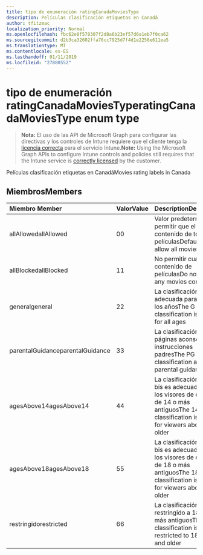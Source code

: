 ```yaml
---
title: tipo de enumeración ratingCanadaMoviesType
description: Películas clasificación etiquetas en Canadá
author: tfitzmac
localization_priority: Normal
ms.openlocfilehash: fbc62e8f578307f2d8a6b23ef57d6a1eb7f0ca62
ms.sourcegitcommit: d2b3ca32602ffa76cc7925d7f4d1e2258e611ea5
ms.translationtype: MT
ms.contentlocale: es-ES
ms.lasthandoff: 01/11/2019
ms.locfileid: "27880552"
---
```

# <a name="ratingcanadamoviestype-enum-type"></a><span data-ttu-id="794fd-103">tipo de enumeración ratingCanadaMoviesType</span><span class="sxs-lookup"><span data-stu-id="794fd-103">ratingCanadaMoviesType enum type</span></span>

> <span data-ttu-id="794fd-104">**Nota:** El uso de las API de Microsoft Graph para configurar las directivas y los controles de Intune requiere que el cliente tenga la [licencia correcta](https://go.microsoft.com/fwlink/?linkid=839381) para el servicio Intune.</span><span class="sxs-lookup"><span data-stu-id="794fd-104">**Note:** Using the Microsoft Graph APIs to configure Intune controls and policies still requires that the Intune service is [correctly licensed](https://go.microsoft.com/fwlink/?linkid=839381) by the customer.</span></span>

<span data-ttu-id="794fd-105">Películas clasificación etiquetas en Canadá</span><span class="sxs-lookup"><span data-stu-id="794fd-105">Movies rating labels in Canada</span></span>
## <a name="members"></a><span data-ttu-id="794fd-106">Miembros</span><span class="sxs-lookup"><span data-stu-id="794fd-106">Members</span></span>
|<span data-ttu-id="794fd-107">Miembro	</span><span class="sxs-lookup"><span data-stu-id="794fd-107">Member</span></span>|<span data-ttu-id="794fd-108">Valor</span><span class="sxs-lookup"><span data-stu-id="794fd-108">Value</span></span>|<span data-ttu-id="794fd-109">Description</span><span class="sxs-lookup"><span data-stu-id="794fd-109">Description</span></span>|
|:---|:---|:---|
|<span data-ttu-id="794fd-110">allAllowed</span><span class="sxs-lookup"><span data-stu-id="794fd-110">allAllowed</span></span>|<span data-ttu-id="794fd-111">0</span><span class="sxs-lookup"><span data-stu-id="794fd-111">0</span></span>|<span data-ttu-id="794fd-112">Valor predeterminado, permitir que el contenido de todas las películas</span><span class="sxs-lookup"><span data-stu-id="794fd-112">Default value, allow all movies content</span></span>|
|<span data-ttu-id="794fd-113">allBlocked</span><span class="sxs-lookup"><span data-stu-id="794fd-113">allBlocked</span></span>|<span data-ttu-id="794fd-114">1</span><span class="sxs-lookup"><span data-stu-id="794fd-114">1</span></span>|<span data-ttu-id="794fd-115">No permitir cualquier contenido de películas</span><span class="sxs-lookup"><span data-stu-id="794fd-115">Do not allow any movies content</span></span>|
|<span data-ttu-id="794fd-116">general</span><span class="sxs-lookup"><span data-stu-id="794fd-116">general</span></span>|<span data-ttu-id="794fd-117">2</span><span class="sxs-lookup"><span data-stu-id="794fd-117">2</span></span>|<span data-ttu-id="794fd-118">La clasificación G es adecuada para todos los años</span><span class="sxs-lookup"><span data-stu-id="794fd-118">The G classification is suitable for all ages</span></span>|
|<span data-ttu-id="794fd-119">parentalGuidance</span><span class="sxs-lookup"><span data-stu-id="794fd-119">parentalGuidance</span></span>|<span data-ttu-id="794fd-120">3</span><span class="sxs-lookup"><span data-stu-id="794fd-120">3</span></span>|<span data-ttu-id="794fd-121">La clasificación de páginas aconseja instrucciones padres</span><span class="sxs-lookup"><span data-stu-id="794fd-121">The PG classification advises parental guidance</span></span>|
|<span data-ttu-id="794fd-122">agesAbove14</span><span class="sxs-lookup"><span data-stu-id="794fd-122">agesAbove14</span></span>|<span data-ttu-id="794fd-123">4</span><span class="sxs-lookup"><span data-stu-id="794fd-123">4</span></span>|<span data-ttu-id="794fd-124">La clasificación de 14 bis es adecuada para los visores de encima de 14 o más antiguos</span><span class="sxs-lookup"><span data-stu-id="794fd-124">The 14A classification is suitable for viewers above 14 or older</span></span>|
|<span data-ttu-id="794fd-125">agesAbove18</span><span class="sxs-lookup"><span data-stu-id="794fd-125">agesAbove18</span></span>|<span data-ttu-id="794fd-126">5</span><span class="sxs-lookup"><span data-stu-id="794fd-126">5</span></span>|<span data-ttu-id="794fd-127">La clasificación de 18 bis es adecuada para los visores de encima de 18 o más antiguos</span><span class="sxs-lookup"><span data-stu-id="794fd-127">The 18A classification is suitable for viewers above 18 or older</span></span>|
|<span data-ttu-id="794fd-128">restringido</span><span class="sxs-lookup"><span data-stu-id="794fd-128">restricted</span></span>|<span data-ttu-id="794fd-129">6</span><span class="sxs-lookup"><span data-stu-id="794fd-129">6</span></span>|<span data-ttu-id="794fd-130">La clasificación R está restringido a 18 años y más antiguos</span><span class="sxs-lookup"><span data-stu-id="794fd-130">The R classification is restricted to 18 years and older</span></span>|



